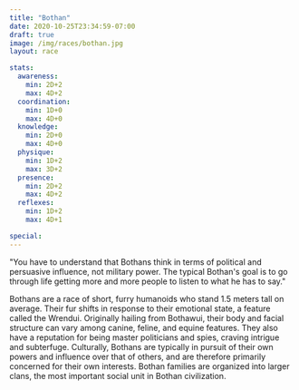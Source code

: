 ```yaml
---
title: "Bothan"
date: 2020-10-25T23:34:59-07:00
draft: true
image: /img/races/bothan.jpg
layout: race

stats:
  awareness:
    min: 2D+2
    max: 4D+2
  coordination:
    min: 1D+0
    max: 4D+0
  knowledge:
    min: 2D+0
    max: 4D+0
  physique:
    min: 1D+2
    max: 3D+2
  presence:
    min: 2D+2
    max: 4D+2
  reflexes:
    min: 1D+2
    max: 4D+1

special:
---
```

"You have to understand that Bothans think in terms of political and persuasive influence, not military power. The typical Bothan's goal is to go through life getting more and more people to listen to what he has to say."

Bothans are a race of short, furry humanoids who stand 1.5 meters tall on average. Their fur shifts in response to their emotional state, a feature called the Wrendui. Originally hailing from Bothawui, their body and facial structure can vary among canine, feline, and equine features. They also have a reputation for being master politicians and spies, craving intrigue and subterfuge. Culturally, Bothans are typically in pursuit of their own powers and influence over that of others, and are therefore primarily concerned for their own interests. Bothan families are organized into larger clans, the most important social unit in Bothan civilization.

